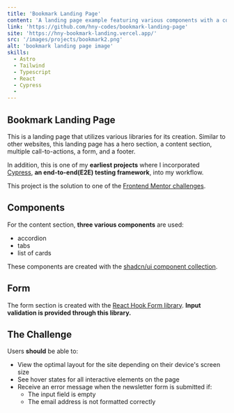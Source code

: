 ```yaml
---
title: 'Bookmark Landing Page'
content: 'A landing page example featuring various components with a contact form'
link: 'https://github.com/hny-codes/bookmark-landing-page'
site: 'https://hny-bookmark-landing.vercel.app/'
src: '/images/projects/bookmark2.png'
alt: 'bookmark landing page image'
skills:
  - Astro
  - Tailwind
  - Typescript
  - React
  - Cypress
  -
---
```


## Bookmark Landing Page

This is a landing page that utilizes various libraries for its creation. Similar to other websites, this landing page has a hero section, a content section, multiple call-to-actions, a form, and a footer.

In addition, this is one of my **earliest projects** where I incorporated [Cypress](https://www.cypress.io/), **an end-to-end(E2E) testing framework**, into my workflow.

This project is the solution to one of the [Frontend Mentor challenges](https://www.frontendmentor.io/challenges/bookmark-landing-page-5d0b588a9edda32581d29158).

## Components

For the content section, **three various components** are used:

- accordion
- tabs
- list of cards

These components are created with the [shadcn/ui component collection](https://ui.shadcn.com/).

## Form

The form section is created with the [React Hook Form library](https://react-hook-form.com/). **Input validation is provided through this library.**

## The Challenge

Users **should** be able to:

- View the optimal layout for the site depending on their device's screen size
- See hover states for all interactive elements on the page
- Receive an error message when the newsletter form is submitted if:
  - The input field is empty
  - The email address is not formatted correctly
